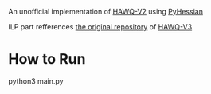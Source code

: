 An unofficial implementation of [HAWQ-V2](https://arxiv.org/pdf/1911.03852) using [PyHessian](https://github.com/amirgholami/PyHessian/blob/master/pyhessian/hessian.py)

ILP part refferences [the original repository](https://github.com/zhen-dong/hawq.git) of [HAWQ-V3](https://arxiv.org/abs/2011.10680)

# How to Run
python3 main.py